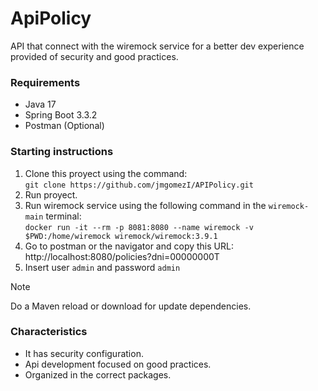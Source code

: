 # ApiPolicy

API that connect with the wiremock service for a better dev experience provided of security and good practices.

### Requirements

- Java 17
- Spring Boot 3.3.2
- Postman (Optional)

### Starting instructions

1. Clone this proyect using the command:</br>
` git clone https://github.com/jmgomezI/APIPolicy.git `
2. Run proyect.
3. Run wiremock service using the following command in the `wiremock-main` terminal:</br>
` docker run -it --rm -p 8081:8080 --name wiremock -v $PWD:/home/wiremock wiremock/wiremock:3.9.1 `
4. Go to postman or the navigator and copy this URL:</br>
http://localhost:8080/policies?dni=00000000T</br>
5. Insert user `admin` and password `admin`

> [!NOTE]
> Do a Maven reload or download for update dependencies.

### Characteristics

- It has security configuration.
- Api development focused on good practices.
- Organized in the correct packages.

